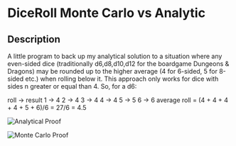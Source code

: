 # DiceRoll Monte Carlo vs Analytic

## Description

A little program to back up my analytical solution to a situation where any even-sided dice (traditionally d6,d8,d10,d12 for the boardgame Dungeons & Dragons) may be rounded up to the higher average (4 for 6-sided, 5 for 8-sided etc.) when rolling below it. This approach only works for dice with sides n greater or equal than 4.
So, for a d6:

roll ->  result
1    ->  4
2    ->  4
3    ->  4
4    ->  4
5    ->  5
6    ->  6
average roll  =  (4 + 4 + 4 + 4 + 5 + 6)/6 = 27/6 = 4.5

![Analytical Proof](https://i.imgur.com/SqBLzLY.png)

![Monte Carlo Proof](https://i.imgur.com/CiNdlMs.png)
